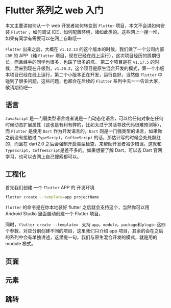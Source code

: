 # Flutter 系列之 web 入门

本文主要讲如何从一个 web 开发者如何转变到 `Flutter` 项目，本文不会讲如何安装 `Flutter` ，如何调试 IDE，如何配置环境，诸如此类的。这些网上一搜一堆，如果有同学有需要可以在网上自取哦～

`Flutter` 出来之后，大概在 `v1.12.13` 的这个版本的时候，我们做了一个公司内部 `CRM` 的 APP（纯 `Flutter` 项目，现在已经在线上运行），这次项目经历的周期很长，而且经手的同学也很多，也踩了很多的坑。 第二个项目是在 `v1.17.5` 的时候，后来到现在升级到，`v1.20.2`，这个项目是原生混合开发的模式，第一个小版本项目已经在线上运行，第二个小版本正在开发，运行良好。当然做 `Flutter` 中碰到了很多问题，这些问题，也都会在后续的 `Flutter` 系列中去一一告诉大家，敬请期待吧～

## 语言

`JavaScript` 是一门弱类型语言或者说是一门动态化语言，可以给任何对象在任何时候动态扩展属性（这也是有利有弊的，比如太过于灵活导致代码很难预测等），而 `Flutter` 是使用 `Dart` 作为开发语言的，`Dart` 则是一门强类型的语言，如果你之前没有接触过 `TypeScript`，`CoffeeScript` 的话，那估计写的时候会处处飘红的，而且在 dart2.0 之后会强制开启类型检查，来帮助开发者减少错误。这就和`TypeScript`，`CoffeeScript`是差不多的。如果想要了解 Dart，可以去 Dart 官网学习，也可以去网上自己搜索都可以。

## 工程化

首先我们创建 一个 `Flutter` APP 的 开发环境

```sh
flutter create --template=app projectName
```

`flutter` 的命令是在你本地装好 flutter 之后就会支持这个，当然你可以用 Android Studio 里面自动创建一个 Flutter 项目。

同时，`flutter create --template= ` 支持 `app`，`module`，`package`和`plugin` 这四个参数。对应分别创建不同的项目，这里我们只介绍 app 项目，其余的会在之后的系列中会有单独讲述，这里提一句，我们与原生混合开发的模式，就是用的 module 模式。

## 页面

## 元素

## 跳转
